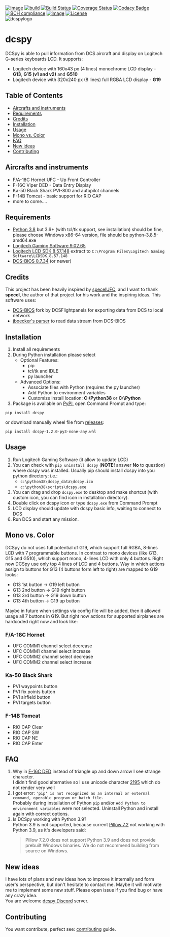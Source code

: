 [![image](https://img.shields.io/badge/pypi-v1.2.0-blue.svg)](https://pypi.org/project/dcspy/)
[![build](https://github.com/emcek/dcspy/workflows/Python/badge.svg)](https://github.com/emcek/dcspy/actions)
[![Build Status](https://travis-ci.org/emcek/dcspy.svg?branch=master)](https://travis-ci.org/emcek/dcspy)
[![Coverage Status](https://coveralls.io/repos/github/emcek/dcspy/badge.svg?branch=master)](https://coveralls.io/github/emcek/dcspy?branch=master)
[![Codacy Badge](https://api.codacy.com/project/badge/Grade/5270a4fc2ba24261a3bfa7361150e8ff)](https://www.codacy.com/manual/mplichta/dcspy?utm_source=github.com&amp;utm_medium=referral&amp;utm_content=emcek/dcspy&amp;utm_campaign=Badge_Grade)
[![BCH compliance](https://bettercodehub.com/edge/badge/emcek/dcspy?branch=master)](https://bettercodehub.com/)
[![image](https://img.shields.io/badge/python-3.6%20%7C%203.7%20%7C%203.8-blue.svg)](https://github.com/emcek/dcspy)
[![License](https://img.shields.io/badge/Licence-MIT-blue.svg)](./LICENSE.md)  
![dcspylogo](https://i.imgur.com/eqqrPB8.jpg)  
# dcspy
DCSpy is able to pull information from DCS aircraft and display on Logitech G-series keyboards LCD.
It supports:
*  Logitech device with 160x43 px (4 lines) monochrome LCD display - **G13**, **G15 (v1 and v2)** and **G510**
*  Logitech device with 320x240 px (8 lines) full RGBA LCD display - **G19**

## Table of Contents
* [Aircrafts and instruments](#aircrafts-and-instruments)
* [Requirements](#requirements)
* [Credits](#credits)
* [Installation](#installation)
* [Usage](#usage)
* [Mono vs. Color](#mono-vs-color)
* [FAQ](#faq)
* [New ideas](#new-ideas)
* [Contributing](#contributing)

## Aircrafts and instruments
* F/A-18C Hornet UFC - Up Front Controller
* F-16C Viper DED - Data Entry Display
* Ka-50 Black Shark PVI-800 and autopilot channels
* F-14B Tomcat - basic support for RIO CAP
* more to come....

## Requirements
* [Python 3.8](https://www.python.org/downloads/) but 3.6+ (with tcl/tk support, see installation) should be fine, please choose Windows x86-64 version, file should be python-3.8.5-amd64.exe
* [Logitech Gaming Software 9.02.65](https://support.logitech.com/software/lgs)
* [Logitech LCD SDK 8.57.148](http://gaming.logitech.com/sdk/LCDSDK_8.57.148.zip) extract to `C:\Program Files\Logitech Gaming Software\LCDSDK_8.57.148`
* [DCS-BIOS 0.7.34](https://github.com/DCSFlightpanels/dcs-bios/releases/latest) (or newer)

## Credits
This project has been heavily inspired by [specelUFC](https://github.com/specel/specelUFC), and I want to thank **specel**, the author of that project for his work and the inspiring ideas. This software uses:
* [DCS-BIOS](https://github.com/DCSFlightpanels/dcs-bios) fork by DCSFlightpanels for exporting data from DCS to local network
* [jboecker's parser](https://github.com/jboecker/python-dcs-bios-example) to read data stream from DCS-BIOS

## Installation
1. Install all requirements
2. During Python installation please select  
   * Optional Features:
     * pip
     * tcl/tk and IDLE
     * py launcher  
   * Advanced Options:
     * Associate files with Python (requires the py launcher)
     * Add Python to environment variables
     * Customize install location: **C:\Python38** or **C:\Python**
3. Package is available on [PyPI](https://pypi.org/project/dcspy/), open Command Prompt and type:
```shell script
pip install dcspy
```
or download manually wheel file from [releases](https://github.com/emcek/dcspy/releases/latest):
```shell script
pip install dcspy-1.2.0-py3-none-any.whl
```

## Usage
1. Run Logitech Gaming Software (it allow to update LCD)
2. You can check with `pip uninstall dcspy` (**NOTE!** answer **No** to question) where dcspy was installed. Usually pip should install dcspy into you python directory: i.e.:
   * `c:\python38\dcspy_data\dcspy.ico`
   * `c:\python38\scripts\dcspy.exe`
3. You can drag and drop `dcspy.exe` to desktop and make shortcut (with custom icon, you can find icon in installation directory).
4. Double click on dcspy icon or type `dcspy.exe` from Command Prompt
5. LCD display should update with dcspy basic info, waiting to connect to DCS 
6. Run DCS and start any mission.

## Mono vs. Color
DCSpy do not uses full potential of G19, which support full RGBA, 8-lines LCD with 7 programmable buttons. In contrast to 
mono devices (like G13, G15 and G510), which support mono, 4-lines LCD with only 4 buttons. Right now DCSpy use only top 
4 lines of LCD and 4 buttons. Way in which actions assign to buttons for G13 (4 buttons form left to right) are mapped to G19 looks:
* G13 1st button -> G19 left button
* G13 2nd button -> G19 right button
* G13 3rd button -> G19 down button
* G13 4th button -> G19 up button

Maybe in future when settings via config file will be added, then it allowed usage all 7 buttons in G19. But right now 
actions for supported airplanes are hardcoded right now and look like:

### F/A-18C Hornet
* UFC COMM1 channel select decrease
* UFC COMM1 channel select increase
* UFC COMM2 channel select decrease
* UFC COMM2 channel select increase

### Ka-50 Black Shark
* PVI waypoints button
* PVI fix points button
* PVI airfield button
* PVI targets button

### F-14B Tomcat
* RIO CAP Clear
* RIO CAP SW
* RIO CAP NE
* RIO CAP Enter

## FAQ
1. Why in [F-16C DED](https://i.imgur.com/Hr0kmFV.jpg) instead of triangle up and down arrow I see strange character.   
   I didn't find good alternative so I use unicode character [2195](https://www.fileformat.info/info/unicode/char/2195/index.htm) which do not render very well
2. I got error: `'pip' is not recognized as an internal or external command, operable program or batch file.`  
   Probably during installation of Python `pip` and/or `Add Python to environment variables` were not selected. Uninstall Python and install again with correct options. 
3. Is DCSpy working with Python 3.9?  
   Python 3.9 is not supported, because current [Pillow 7.2](https://pillow.readthedocs.io/en/latest/installation.html#python-support) not working with Python 3.9, as it's developers said: 
   > Pillow 7.2.0 does not support Python 3.9 and does not provide prebuilt Windows binaries. We do not recommend building from source on Windows.  

## New ideas
I have lots of plans and new ideas how to improve it internally and form user's perspective, but don't hesitate to contact me. Maybe it will motivate me to implement some new stuff. Please open issue if you find bug or have any crazy idea.  
You are welcome [dcspy Discord](https://discord.gg/SP5Yjx3) server. 

## Contributing
You want contribute, perfect see: [contributing](./CONTRIBUTING.md) guide.
